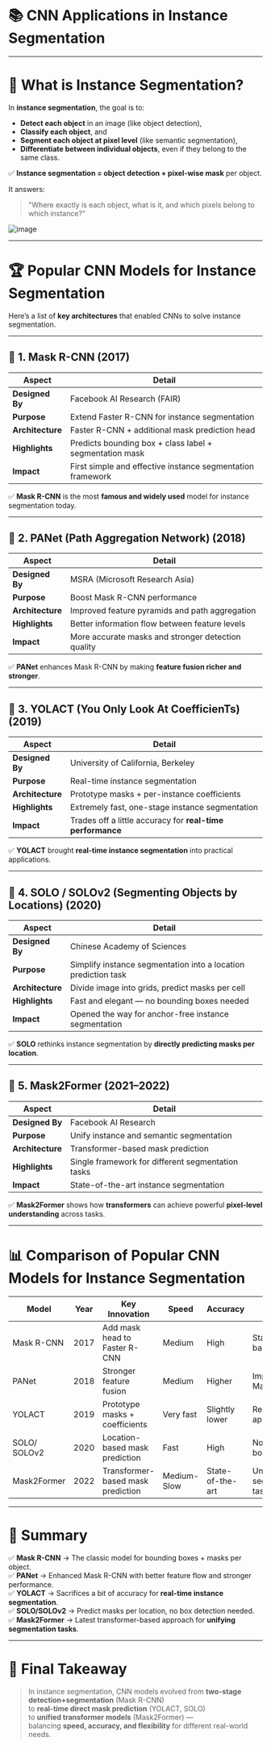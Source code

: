 # 📚 **CNN Applications in Instance Segmentation**

---

# 🧠 **What is Instance Segmentation?**

In **instance segmentation**, the goal is to:
- **Detect each object** in an image (like object detection),
- **Classify each object**, and
- **Segment each object at pixel level** (like semantic segmentation),
- **Differentiate between individual objects**, even if they belong to the same class.

✅ **Instance segmentation = object detection + pixel-wise mask** per object.

It answers:  
> "Where exactly is each object, what is it, and which pixels belong to which instance?"

![image](https://github.com/user-attachments/assets/e14ec4a0-350d-4d2a-b55b-b367aa3ed5f8)

---

# 🏆 **Popular CNN Models for Instance Segmentation**

Here’s a list of **key architectures** that enabled CNNs to solve instance segmentation.

---

## 🔹 1. **Mask R-CNN (2017)**

| Aspect                | Detail |
|------------------------|--------|
| **Designed By**        | Facebook AI Research (FAIR) |
| **Purpose**            | Extend Faster R-CNN for instance segmentation |
| **Architecture**       | Faster R-CNN + additional mask prediction head |
| **Highlights**         | Predicts bounding box + class label + segmentation mask |
| **Impact**             | First simple and effective instance segmentation framework |

✅ **Mask R-CNN** is the most **famous and widely used** model for instance segmentation today.

---

## 🔹 2. **PANet (Path Aggregation Network) (2018)**

| Aspect                | Detail |
|------------------------|--------|
| **Designed By**        | MSRA (Microsoft Research Asia) |
| **Purpose**            | Boost Mask R-CNN performance |
| **Architecture**       | Improved feature pyramids and path aggregation |
| **Highlights**         | Better information flow between feature levels |
| **Impact**             | More accurate masks and stronger detection quality

✅ **PANet** enhances Mask R-CNN by making **feature fusion richer and stronger**.

---

## 🔹 3. **YOLACT (You Only Look At CoefficienTs) (2019)**

| Aspect                | Detail |
|------------------------|--------|
| **Designed By**        | University of California, Berkeley |
| **Purpose**            | Real-time instance segmentation |
| **Architecture**       | Prototype masks + per-instance coefficients |
| **Highlights**         | Extremely fast, one-stage instance segmentation |
| **Impact**             | Trades off a little accuracy for **real-time performance**

✅ **YOLACT** brought **real-time instance segmentation** into practical applications.

---

## 🔹 4. **SOLO / SOLOv2 (Segmenting Objects by Locations) (2020)**

| Aspect                | Detail |
|------------------------|--------|
| **Designed By**        | Chinese Academy of Sciences |
| **Purpose**            | Simplify instance segmentation into a location prediction task |
| **Architecture**       | Divide image into grids, predict masks per cell |
| **Highlights**         | Fast and elegant — no bounding boxes needed |
| **Impact**             | Opened the way for anchor-free instance segmentation

✅ **SOLO** rethinks instance segmentation by **directly predicting masks per location**.

---

## 🔹 5. **Mask2Former (2021–2022)**

| Aspect                | Detail |
|------------------------|--------|
| **Designed By**        | Facebook AI Research |
| **Purpose**            | Unify instance and semantic segmentation |
| **Architecture**       | Transformer-based mask prediction |
| **Highlights**         | Single framework for different segmentation tasks |
| **Impact**             | State-of-the-art instance segmentation

✅ **Mask2Former** shows how **transformers** can achieve powerful **pixel-level understanding** across tasks.

---

# 📊 **Comparison of Popular CNN Models for Instance Segmentation**

| Model         | Year | Key Innovation                     | Speed  | Accuracy | Notes |
|---------------|------|-------------------------------------|--------|----------|-------|
| Mask R-CNN    | 2017 | Add mask head to Faster R-CNN       | Medium | High     | Standard baseline |
| PANet         | 2018 | Stronger feature fusion             | Medium | Higher   | Improved Mask R-CNN |
| YOLACT        | 2019 | Prototype masks + coefficients     | Very fast | Slightly lower | Real-time applications |
| SOLO/ SOLOv2  | 2020 | Location-based mask prediction     | Fast   | High     | No bounding boxes |
| Mask2Former   | 2022 | Transformer-based mask prediction  | Medium-Slow | State-of-the-art | Unified segmentation tasks |

---

# 🎯 **Summary**

✅ **Mask R-CNN** → The classic model for bounding boxes + masks per object.  
✅ **PANet** → Enhanced Mask R-CNN with better feature flow and stronger performance.  
✅ **YOLACT** → Sacrifices a bit of accuracy for **real-time instance segmentation**.  
✅ **SOLO/SOLOv2** → Predict masks per location, no box detection needed.  
✅ **Mask2Former** → Latest transformer-based approach for **unifying segmentation tasks**.

---

# 🧠 **Final Takeaway**

> In instance segmentation, CNN models evolved from **two-stage detection+segmentation** (Mask R-CNN)  
> to **real-time direct mask prediction** (YOLACT, SOLO)  
> to **unified transformer models** (Mask2Former) —  
> balancing **speed, accuracy, and flexibility** for different real-world needs.
